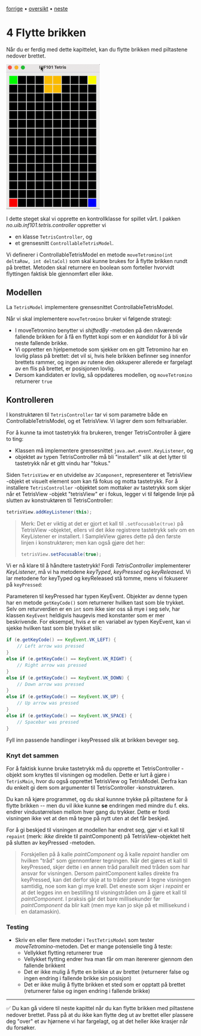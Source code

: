 [forrige](./03-tegnbrikke.md) &bullet; [oversikt](../README.md#steg-for-steg) &bullet; [neste](./05-roterebrikke.md)

# 4 Flytte brikken

Når du er ferdig med dette kapittelet, kan du flytte brikken med piltastene nedover brettet.

[<img src="./pics/movePiece.gif"  width="250">](./pics/movePiece.gif)

I dette steget skal vi opprette en kontrollklasse for spillet vårt. I pakken *no.uib.inf101.tetris.controller* oppretter vi
- en klasse `TetrisController`, og
- et grensesnitt `ControllableTetrisModel`.

Vi definerer i ControllableTetrisModel en metode `moveTetromino(int deltaRow, int deltaCol)` som skal kunne brukes for å flytte brikken rundt på brettet. Metoden skal returnere en boolean som forteller hvorvidt flyttingen faktisk ble gjennomført eller ikke.

## Modellen

La `TetrisModel` implementere grensesnittet ControllableTetrisModel.

Når vi skal implementere `moveTetromino` bruker vi følgende strategi:
- I moveTetromino benytter vi *shiftedBy* -metoden på den nåværende fallende brikken for å få en flyttet kopi som er en *kandidat* for å bli vår neste fallende brikke.
- Vi oppretter en hjelpemetode som sjekker om en gitt Tetromino har en lovlig plass på brettet: det vil si, hvis hele brikken befinner seg innenfor brettets rammer, og ingen av rutene den okkuperer allerede er fargelagt av en flis på brettet, er posisjonen lovlig.
- Dersom kandidaten er lovlig, så oppdateres modellen, og `moveTetromino` returnerer `true`

## Kontrolleren

I konstruktøren til `TetrisController` tar vi som parametre både en ControllableTetrisModel, og et TetrisView. Vi lagrer dem som feltvariabler.

For å kunne ta imot tastetrykk fra brukeren, trenger TetrisController å gjøre to ting:
- Klassen må implementere grensesnittet `java.awt.event.KeyListener`, og
- objektet av typen TetrisController må bli "installert" slik at det lytter til tastetrykk når et gitt vindu har "fokus."

Siden `TetrisView` er en utvidelse av `JComponent`, representerer et TetrisView -objekt et visuelt element som kan få fokus og motta tastetrykk. For å installere `TetrisController` -objektet som mottaker av tastetrykk som skjer når et TetrisView -objekt "tetrisView" er i fokus, legger vi til følgende linje på slutten av konstruktøren til TetrisController:
```java
tetrisView.addKeyListener(this);
```
> Merk: Det er viktig at det er gjort et kall til `.setFocusable(true)` på TetrisView -objektet, ellers vil det ikke registrere tastetrykk selv om en KeyListener er installert. I SampleView gjøres dette på den første linjen i konstruktøren; men kan også gjøre det her:
>
> ```java
> tetrisView.setFocusable(true);
> ```

Vi er nå klare til å håndtere tastetrykk! Fordi *TetrisController* implementerer *KeyListener*, må vi ha metodene *keyTyped*, *keyPressed* og *keyReleased*. Vi lar metodene for keyTyped og keyReleased stå tomme, mens vi fokuserer på `keyPressed`:

Parameteren til keyPressed har typen KeyEvent. Objekter av denne typen har en metode `getKeyCode()` som returnerer hvilken tast som ble trykket. Selv om returverdien er en `int` som ikke sier oss så mye i seg selv, har klassen `KeyEvent` heldigvis haugevis med konstanter som er mer beskrivende. For eksempel, hvis *e* er en variabel av typen KeyEvent, kan vi sjekke hvilken tast som ble trykket slik:
```java
if (e.getKeyCode() == KeyEvent.VK_LEFT) {
    // Left arrow was pressed
}
else if (e.getKeyCode() == KeyEvent.VK_RIGHT) {
    // Right arrow was pressed
}
else if (e.getKeyCode() == KeyEvent.VK_DOWN) {
    // Down arrow was pressed
}
else if (e.getKeyCode() == KeyEvent.VK_UP) {
    // Up arrow was pressed
}
else if (e.getKeyCode() == KeyEvent.VK_SPACE) {
    // Spacebar was pressed
}
```

Fyll inn passende handlinger i keyPressed slik at brikken beveger seg.

### Knyt det sammen

For å faktisk kunne bruke tastetrykk må du opprette et TetrisController -objekt som knyttes til visningen og modellen. Dette er lurt å gjøre i `TetrisMain`, hvor du også opprettet TetrisView og TetrisModel. Derfra kan du enkelt gi dem som argumenter til TetrisController -konstruktøren.

Du kan nå kjøre programmet, og du skal kunnne trykke på piltastene for å flytte brikken -- men du vil ikke kunne **se** endringen med mindre du f. eks. endrer vindustørrelsen mellom hver gang du trykker. Dette er fordi visningen ikke vet at den må tegne på nytt uten at det får beskjed.

For å gi beskjed til visningen at modellen har endret seg, gjør vi et kall til `repaint` (merk: *ikke* direkte til paintComponent) på TetrisView-objektet helt på slutten av keyPressed -metoden.

> Forskjellen på å kalle *paintComponent* og å kalle *repaint* handler om hvilken "tråd" som gjennomfører tegningen. Når det gjøres et kall til keyPressed, skjer dette i en annen tråd parallelt med tråden som har ansvar for visningen. Dersom paintComponent kalles direkte fra keyPressed, kan det derfor skje at to tråder prøver å tegne visningen samtidig, noe som kan gi mye krøll. Det eneste som skjer i *repaint* er at det legges inn en bestilling til visningstråden om å gjøre et kall til *paintComponent*. I praksis går det bare millisekunder før *paintComponent* da blir kalt (men mye kan jo skje på et millisekund i en datamaskin).


### Testing

* Skriv en eller flere metoder i `TestTetrisModel` som tester *moveTetromino*-metoden. Det er mange potensielle ting å teste:
    - Vellykket flytting returnerer true
    - Vellykket flytting endrer hva man får om man iterererer gjennom den fallende brikkent
    - Det er ikke mulig å flytte en brikke ut av brettet (returnerer false og ingen endring i fallende brikke sin posisjon)
    - Det er ikke mulig å flytte brikken et sted som er opptatt på brettet (returnerer false og ingen endring i fallende brikke)

---

:white_check_mark:  Du kan gå videre til neste kapittel når du kan flytte brikken med piltastene nedover brettet. Pass på at du ikke kan flytte deg ut av brettet eller plassere deg "over" et av hjørnene vi har fargelagt, og at det heller ikke krasjer når du forsøker.
